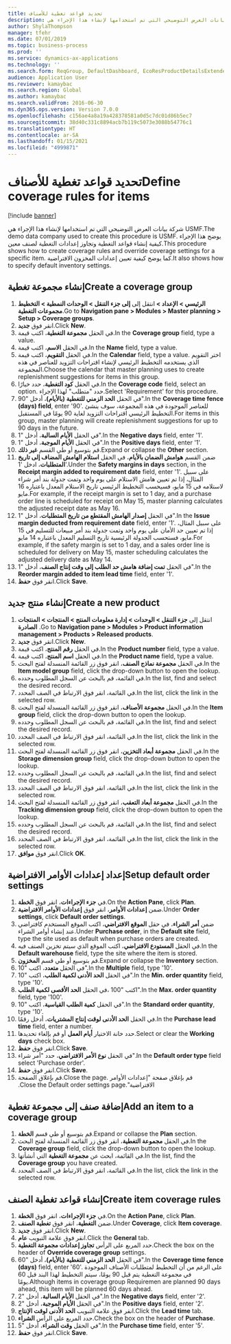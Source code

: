 ```yaml
---
title: تحديد قواعد تغطية للأصناف
description: شركة بيانات العرض التوضيحي التي تم استخدامها لإنشاء هذا الإجراء هي USMF.
author: ShylaThompson
manager: tfehr
ms.date: 07/01/2019
ms.topic: business-process
ms.prod: ''
ms.service: dynamics-ax-applications
ms.technology: ''
ms.search.form: ReqGroup, DefaultDashboard, EcoResProductDetailsExtended, EcoResProductCreate, InventItemOrderSetup, ReqItemTable
audience: Application User
ms.reviewer: kamaybac
ms.search.region: Global
ms.author: kamaybac
ms.search.validFrom: 2016-06-30
ms.dyn365.ops.version: Version 7.0.0
ms.openlocfilehash: c156ae4a8a19a428378581a0d5c7dc01d86b5ec7
ms.sourcegitcommit: 38d40c331c8894acb7b119c5073e3088b54776c1
ms.translationtype: HT
ms.contentlocale: ar-SA
ms.lasthandoff: 01/15/2021
ms.locfileid: "4999871"
---
```

# <a name="define-coverage-rules-for-items"></a><span data-ttu-id="0a2e1-103">تحديد قواعد تغطية للأصناف</span><span class="sxs-lookup"><span data-stu-id="0a2e1-103">Define coverage rules for items</span></span>

[!include [banner](../../includes/banner.md)]

<span data-ttu-id="0a2e1-104">شركة بيانات العرض التوضيحي التي تم استخدامها لإنشاء هذا الإجراء هي USMF.</span><span class="sxs-lookup"><span data-stu-id="0a2e1-104">The demo data company used to create this procedure is USMF.</span></span> <span data-ttu-id="0a2e1-105">يوضح هذا الإجراء كيفية إنشاء قواعد التغطية وتجاوز إعدادات التغطية لصنف معين.</span><span class="sxs-lookup"><span data-stu-id="0a2e1-105">This procedure shows how to create coverage rules and override coverage settings for a specific item.</span></span> <span data-ttu-id="0a2e1-106">كما يوضح كيفية تعيين إعدادات المخزون الافتراضية.</span><span class="sxs-lookup"><span data-stu-id="0a2e1-106">It also shows how to specify default inventory settings.</span></span>


## <a name="create-a-coverage-group"></a><span data-ttu-id="0a2e1-107">إنشاء مجموعة تغطية</span><span class="sxs-lookup"><span data-stu-id="0a2e1-107">Create a coverage group</span></span>
1. <span data-ttu-id="0a2e1-108">انتقل إلى **إلى جزء التنقل > الوحدات النمطية > التخطيط‏‎ الرئيسي > الإعداد > مجموعات التغطية**.</span><span class="sxs-lookup"><span data-stu-id="0a2e1-108">Go to **Navigation pane > Modules > Master planning > Setup > Coverage groups**.</span></span>
2. <span data-ttu-id="0a2e1-109">انقر فوق **جديد**.</span><span class="sxs-lookup"><span data-stu-id="0a2e1-109">Click **New**.</span></span>
3. <span data-ttu-id="0a2e1-110">في الحقل **مجموعة التغطية**، اكتب قيمة.</span><span class="sxs-lookup"><span data-stu-id="0a2e1-110">In the **Coverage group** field, type a value.</span></span>
4. <span data-ttu-id="0a2e1-111">في الحقل **الاسم**، اكتب قيمة.</span><span class="sxs-lookup"><span data-stu-id="0a2e1-111">In the **Name** field, type a value.</span></span>
5. <span data-ttu-id="0a2e1-112">في الحقل **التقويم**، اكتب قيمة.</span><span class="sxs-lookup"><span data-stu-id="0a2e1-112">In the **Calendar** field, type a value.</span></span> <span data-ttu-id="0a2e1-113">اختر التقويم الذي يستخدمه التخطيط الرئيسي لإنشاء اقتراحات التزويد للعناصر في هذه المجموعة.</span><span class="sxs-lookup"><span data-stu-id="0a2e1-113">Choose the calendar that master planning uses to create replenishment suggestions for items in this group.</span></span>  
6. <span data-ttu-id="0a2e1-114">في الحقل **كود التغطية**، حدد خيارًا.</span><span class="sxs-lookup"><span data-stu-id="0a2e1-114">In the **Coverage code** field, select an option.</span></span> <span data-ttu-id="0a2e1-115">حدد "متطلب" لهذا الإجراء.</span><span class="sxs-lookup"><span data-stu-id="0a2e1-115">Select 'Requirement' for this procedure.</span></span>  
7. <span data-ttu-id="0a2e1-116">في الحقل **الحد الزمني للتغطية (بالأيام)**، أدخل "90".</span><span class="sxs-lookup"><span data-stu-id="0a2e1-116">In the **Coverage time fence (days) field**, enter '90'.</span></span> <span data-ttu-id="0a2e1-117">للعناصر الموجودة في هذه المجموعة، سوف ينشئ التخطيط الرئيسي اقتراحات التزويد لغاية 90 يومًا في المستقبل.</span><span class="sxs-lookup"><span data-stu-id="0a2e1-117">For items in this group, master planning will create replenishment suggestions for up to 90 days in the future.</span></span>  
8. <span data-ttu-id="0a2e1-118">في الحقل **الأيام السالبة‬**، أدخل "1".</span><span class="sxs-lookup"><span data-stu-id="0a2e1-118">In the **Negative days** field, enter '1'.</span></span>
9. <span data-ttu-id="0a2e1-119">في الحقل **الأيام الموجبة‬**، أدخل "1".</span><span class="sxs-lookup"><span data-stu-id="0a2e1-119">In the **Positive days** field, enter '1'.</span></span>
10. <span data-ttu-id="0a2e1-120">قم بتوسيع أو طي القسم **غير ذلك**.</span><span class="sxs-lookup"><span data-stu-id="0a2e1-120">Expand or collapse the **Other** section.</span></span>
11. <span data-ttu-id="0a2e1-121">ضمن القسم **هوامش الضمان بالأيام‬**، في الحقل **استلام الهامش المضاف إلى تاريخ المتطلبات**، ادخل '1'.</span><span class="sxs-lookup"><span data-stu-id="0a2e1-121">Under the **Safety margins in days** section, in the **Receipt margin added to requirement date** field, enter '1'.</span></span> <span data-ttu-id="0a2e1-122">على سبيل المثال، إذا تم تعيين هامش الاستلام على يوم واحد وتمت جدولة بند أمر شراء لاستلامه في 15 مايو، فسيحسب التخطيط الرئيسي تاريخ الاستلام المعدل باعتباره 16 مايو.</span><span class="sxs-lookup"><span data-stu-id="0a2e1-122">For example, if the receipt margin is set to 1 day, and a purchase order line is scheduled for receipt on May 15, master planning calculates the adjusted receipt date as May 16.</span></span>  
12. <span data-ttu-id="0a2e1-123">في الحقل **إصدار الهامش المقتطع من تاريخ المتطلبات**، أدخل "1".</span><span class="sxs-lookup"><span data-stu-id="0a2e1-123">In the **Issue margin deducted from requirement date** field, enter '1'.</span></span> <span data-ttu-id="0a2e1-124">على سبيل المثال، إذا تم تعيين حد الأمان‬ على يوم واحد وتمت جدولة بند أمر مبيعات للتسليم في 15 مايو، فستحسب الجدولة الرئيسية تاريخ التسليم المعدل باعتباره 14 مايو.</span><span class="sxs-lookup"><span data-stu-id="0a2e1-124">For example, if the safety margin is set to 1 day, and a sales order line is scheduled for delivery on May 15, master scheduling calculates the adjusted delivery date as May 14.</span></span>  
13. <span data-ttu-id="0a2e1-125">في الحقل **تمت إضافة ‏‫هامش حد الطلب‬ إلى وقت إنتاج الصنف**‬، أدخل "1".</span><span class="sxs-lookup"><span data-stu-id="0a2e1-125">In the **Reorder margin added to item lead time** field, enter '1'.</span></span>
14. <span data-ttu-id="0a2e1-126">انقر فوق **حفظ**.</span><span class="sxs-lookup"><span data-stu-id="0a2e1-126">Click **Save**.</span></span>

## <a name="create-a-new-product"></a><span data-ttu-id="0a2e1-127">إنشاء منتج جديد</span><span class="sxs-lookup"><span data-stu-id="0a2e1-127">Create a new product</span></span>
1. <span data-ttu-id="0a2e1-128">‏‫انتقل إلى ‬**جزء التنقل > الوحدات > إدارة معلومات المنتج > المنتجات > المنتجات الصادرة‬** .</span><span class="sxs-lookup"><span data-stu-id="0a2e1-128">Go to **Navigation pane > Modules > Product information management > Products > Released products**.</span></span>
2. <span data-ttu-id="0a2e1-129">انقر فوق **جديد**.</span><span class="sxs-lookup"><span data-stu-id="0a2e1-129">Click **New**.</span></span>
3. <span data-ttu-id="0a2e1-130">في الحقل **رقم المنتج**، اكتب قيمة.</span><span class="sxs-lookup"><span data-stu-id="0a2e1-130">In the **Product number** field, type a value.</span></span>
4. <span data-ttu-id="0a2e1-131">في الحقل **اسم المنتج**، اكتب قيمة.</span><span class="sxs-lookup"><span data-stu-id="0a2e1-131">In the **Product name** field, type a value.</span></span>
5. <span data-ttu-id="0a2e1-132">في الحقل **مجموعة نماذج الصنف**، انقر فوق زر القائمة المنسدلة لفتح البحث.</span><span class="sxs-lookup"><span data-stu-id="0a2e1-132">In the **Item model group** field, click the drop-down button to open the lookup.</span></span>
6. <span data-ttu-id="0a2e1-133">في القائمة، قم بالبحث عن السجل المطلوب وحدده.</span><span class="sxs-lookup"><span data-stu-id="0a2e1-133">In the list, find and select the desired record.</span></span>
7. <span data-ttu-id="0a2e1-134">في القائمة، انقر فوق الارتباط في الصف المحدد.</span><span class="sxs-lookup"><span data-stu-id="0a2e1-134">In the list, click the link in the selected row.</span></span>
8. <span data-ttu-id="0a2e1-135">في الحقل **مجموعة الأصناف‬‬‬**، انقر فوق زر القائمة المنسدلة لفتح البحث.</span><span class="sxs-lookup"><span data-stu-id="0a2e1-135">In the **Item group** field, click the drop-down button to open the lookup.</span></span>
9. <span data-ttu-id="0a2e1-136">في القائمة، قم بالبحث عن السجل المطلوب وحدده.</span><span class="sxs-lookup"><span data-stu-id="0a2e1-136">In the list, find and select the desired record.</span></span>
10. <span data-ttu-id="0a2e1-137">في القائمة، انقر فوق الارتباط في الصف المحدد.</span><span class="sxs-lookup"><span data-stu-id="0a2e1-137">In the list, click the link in the selected row.</span></span>
11. <span data-ttu-id="0a2e1-138">في الحقل **مجموعة أبعاد التخزين**، انقر فوق زر القائمة المنسدلة لفتح البحث.</span><span class="sxs-lookup"><span data-stu-id="0a2e1-138">In the **Storage dimension group** field, click the drop-down button to open the lookup.</span></span>
12. <span data-ttu-id="0a2e1-139">في القائمة، قم بالبحث عن السجل المطلوب وحدده.</span><span class="sxs-lookup"><span data-stu-id="0a2e1-139">In the list, find and select the desired record.</span></span>
13. <span data-ttu-id="0a2e1-140">في القائمة، انقر فوق الارتباط في الصف المحدد.</span><span class="sxs-lookup"><span data-stu-id="0a2e1-140">In the list, click the link in the selected row.</span></span>
14. <span data-ttu-id="0a2e1-141">في الحقل **مجموعة أبعاد التعقب**‬، انقر فوق زر القائمة المنسدلة لفتح البحث.</span><span class="sxs-lookup"><span data-stu-id="0a2e1-141">In the **Tracking dimension group** field, click the drop-down button to open the lookup.</span></span>
15. <span data-ttu-id="0a2e1-142">في القائمة، قم بالبحث عن السجل المطلوب وحدده.</span><span class="sxs-lookup"><span data-stu-id="0a2e1-142">In the list, find and select the desired record.</span></span>
16. <span data-ttu-id="0a2e1-143">في القائمة، انقر فوق الارتباط في الصف المحدد.</span><span class="sxs-lookup"><span data-stu-id="0a2e1-143">In the list, click the link in the selected row.</span></span>
17. <span data-ttu-id="0a2e1-144">انقر فوق **موافق**.</span><span class="sxs-lookup"><span data-stu-id="0a2e1-144">Click **OK**.</span></span>

## <a name="setup-default-order-settings"></a><span data-ttu-id="0a2e1-145">إعداد إعدادات الأوامر الافتراضية</span><span class="sxs-lookup"><span data-stu-id="0a2e1-145">Setup default order settings</span></span>
1. <span data-ttu-id="0a2e1-146">في **جزء الإجراءات**، انقر فوق **الخطة**.</span><span class="sxs-lookup"><span data-stu-id="0a2e1-146">On the **Action Pane**, click **Plan**.</span></span>
2. <span data-ttu-id="0a2e1-147">ضمن **إعدادات الأوامر‬**، انقر فوق **إعدادات الأوامر الافتراضية‬**.</span><span class="sxs-lookup"><span data-stu-id="0a2e1-147">Under **Order settings**, click **Default order settings**.</span></span>
3. <span data-ttu-id="0a2e1-148">ضمن **أمر الشراء**، في حقل **الموقع الافتراضي**، اكتب الموقع المستخدم كافتراضي عند إنشاء أوامر الشراء.</span><span class="sxs-lookup"><span data-stu-id="0a2e1-148">Under **Purchase order**, in the **Default site** field, type the site used as default when purchase orders are created.</span></span>
4. <span data-ttu-id="0a2e1-149">في الحقل **المستودع الافتراضي‬**‬، اكتب الموقع الذي سيتم تخزين الصنف فيه.</span><span class="sxs-lookup"><span data-stu-id="0a2e1-149">In the **Default warehouse** field, type the site where the item is stored.</span></span>
5. <span data-ttu-id="0a2e1-150">قم بتوسيع أو طي قسم **المخزون**.</span><span class="sxs-lookup"><span data-stu-id="0a2e1-150">Expand or collapse the **Inventory** section.</span></span>
6. <span data-ttu-id="0a2e1-151">في الحقل **متعدد‬**، اكتب "10".</span><span class="sxs-lookup"><span data-stu-id="0a2e1-151">In the **Multiple** field, type '10'.</span></span>
7. <span data-ttu-id="0a2e1-152">في الحقل **الحد الأدنى لكمية الطلب**، اكتب "10".</span><span class="sxs-lookup"><span data-stu-id="0a2e1-152">In the **Min. order quantity** field, type '10'.</span></span>
8. <span data-ttu-id="0a2e1-153">في الحقل **الحد الأقصى لكمية الطلب‏‎**، اكتب "100".</span><span class="sxs-lookup"><span data-stu-id="0a2e1-153">In the **Max. order quantity** field, type '100'.</span></span>
9. <span data-ttu-id="0a2e1-154">في الحقل **كمية الطلب القياسية‬**، اكتب "10".</span><span class="sxs-lookup"><span data-stu-id="0a2e1-154">In the **Standard order quantity**, type '10'.</span></span>
10. <span data-ttu-id="0a2e1-155">في الحقل **الحد الأدنى لوقت إنتاج المشتريات**‬، أدخل رقمًا.</span><span class="sxs-lookup"><span data-stu-id="0a2e1-155">In the **Purchase lead time** field, enter a number.</span></span>
11. <span data-ttu-id="0a2e1-156">حدد خانة الاختيار **أيام العمل** أو قم بإلغاء تحديدها.</span><span class="sxs-lookup"><span data-stu-id="0a2e1-156">Select or clear the **Working days** check box.</span></span>
12. <span data-ttu-id="0a2e1-157">انقر فوق **حفظ**.</span><span class="sxs-lookup"><span data-stu-id="0a2e1-157">Click **Save**.</span></span>
13. <span data-ttu-id="0a2e1-158">في الحقل **نوع الأمر الافتراضي**، حدد "أمر شراء".</span><span class="sxs-lookup"><span data-stu-id="0a2e1-158">In the **Default order type** field select 'Purchase order'.</span></span>
14. <span data-ttu-id="0a2e1-159">انقر فوق **حفظ**.</span><span class="sxs-lookup"><span data-stu-id="0a2e1-159">Click **Save**.</span></span>
15. <span data-ttu-id="0a2e1-160">قم بإغلاق الصفحة.</span><span class="sxs-lookup"><span data-stu-id="0a2e1-160">Close the page.</span></span> <span data-ttu-id="0a2e1-161">قم بإغلاق صفحة ‏‫"إعدادات الأوامر الافتراضية".</span><span class="sxs-lookup"><span data-stu-id="0a2e1-161">Close the Default order settings page.</span></span>  

## <a name="add-an-item-to-a-coverage-group"></a><span data-ttu-id="0a2e1-162">إضافة صنف إلى مجموعة تغطية</span><span class="sxs-lookup"><span data-stu-id="0a2e1-162">Add an item to a coverage group</span></span>
1. <span data-ttu-id="0a2e1-163">قم بتوسيع أو طي قسم **الخطة**.</span><span class="sxs-lookup"><span data-stu-id="0a2e1-163">Expand or collapse the **Plan** section.</span></span>
2. <span data-ttu-id="0a2e1-164">في الحقل **مجموعة التغطية**، انقر فوق زر القائمة المنسدلة لفتح البحث.</span><span class="sxs-lookup"><span data-stu-id="0a2e1-164">In the **Coverage group** field, click the drop-down button to open the lookup.</span></span>
3. <span data-ttu-id="0a2e1-165">في القائمة، ابحث عن **مجموعة التغطية** التي أنشأتها.</span><span class="sxs-lookup"><span data-stu-id="0a2e1-165">In the list, find the **Coverage group** you have created.</span></span>
4. <span data-ttu-id="0a2e1-166">في القائمة، انقر فوق الارتباط في الصف المحدد.</span><span class="sxs-lookup"><span data-stu-id="0a2e1-166">In the list, click the link in the selected row.</span></span>

## <a name="create-item-coverage-rules"></a><span data-ttu-id="0a2e1-167">إنشاء قواعد تغطية الصنف</span><span class="sxs-lookup"><span data-stu-id="0a2e1-167">Create item coverage rules</span></span>
1. <span data-ttu-id="0a2e1-168">في **جزء الإجراءات**، انقر فوق **الخطة**.</span><span class="sxs-lookup"><span data-stu-id="0a2e1-168">On the **Action Pane**, click **Plan**.</span></span>
2. <span data-ttu-id="0a2e1-169">ضمن **التغطية**، انقر فوق **تغطية الصنف‬**.</span><span class="sxs-lookup"><span data-stu-id="0a2e1-169">Under **Coverage**, click **Item coverage**.</span></span>
3. <span data-ttu-id="0a2e1-170">انقر فوق **جديد**.</span><span class="sxs-lookup"><span data-stu-id="0a2e1-170">Click **New**.</span></span>
4. <span data-ttu-id="0a2e1-171">انقر فوق علامة التبويب **عام**.</span><span class="sxs-lookup"><span data-stu-id="0a2e1-171">Click the **General** tab.</span></span>
5. <span data-ttu-id="0a2e1-172">حدد المربع على الرأس **تجاوز إعدادات مجموعة التغطية‬**.</span><span class="sxs-lookup"><span data-stu-id="0a2e1-172">Check the box on the header of **Override coverage group** settings.</span></span>
6. <span data-ttu-id="0a2e1-173">في الحقل **الحد الزمني للتغطية (بالأيام)**، أدخل "60".</span><span class="sxs-lookup"><span data-stu-id="0a2e1-173">In the **Coverage time fence (days)** field, enter '60'.</span></span> <span data-ttu-id="0a2e1-174">على الرغم من أن التخطيط لمتطلبات الأصناف الموجودة في مجموعة التغطية يتم قبل 90 يومًا، سيتم التخطيط لهذا البند قبل 60 يومًا.</span><span class="sxs-lookup"><span data-stu-id="0a2e1-174">Although items in coverage group Requiremen are planned 90 days ahead, this item will be planned 60 days ahead.</span></span>  
7. <span data-ttu-id="0a2e1-175">في الحقل **الأيام السالبة‬**، أدخل "2".</span><span class="sxs-lookup"><span data-stu-id="0a2e1-175">In the **Negative days** field, enter '2'.</span></span>
8. <span data-ttu-id="0a2e1-176">في الحقل **الأيام الموجبة‬**، أدخل "2".</span><span class="sxs-lookup"><span data-stu-id="0a2e1-176">In the **Positive days** field, enter '2'.</span></span>
9. <span data-ttu-id="0a2e1-177">انقر فوق علامة التبويب **الحد الأدنى لوقت الإنتاج**.</span><span class="sxs-lookup"><span data-stu-id="0a2e1-177">Click the **Lead time** tab.</span></span>
10. <span data-ttu-id="0a2e1-178">حدد المربع على الرأس **الشراء**.</span><span class="sxs-lookup"><span data-stu-id="0a2e1-178">Check the box on the header of **Purchase**.</span></span>
11. <span data-ttu-id="0a2e1-179">في الحقل **وقت الشراء**‬، أدخل "5".</span><span class="sxs-lookup"><span data-stu-id="0a2e1-179">In the **Purchase time** field, enter '5'.</span></span>
12. <span data-ttu-id="0a2e1-180">انقر فوق **حفظ**.</span><span class="sxs-lookup"><span data-stu-id="0a2e1-180">Click **Save**.</span></span>

